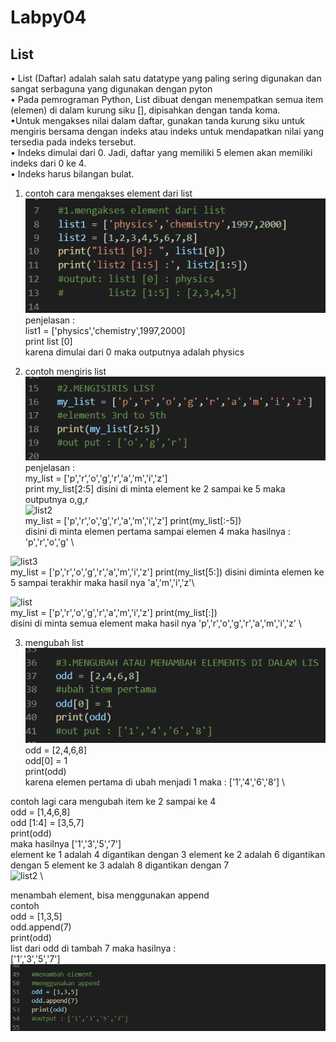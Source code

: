 # Labpy04
## List
 • List (Daftar) adalah salah satu datatype yang paling sering digunakan dan sangat serbaguna yang digunakan dengan pyton\
 • Pada pemrograman Python, List dibuat dengan menempatkan semua item (elemen) di dalam kurung siku [], dipisahkan dengan tanda koma.\
 •Untuk mengakses nilai dalam daftar, gunakan tanda kurung siku untuk mengiris bersama dengan indeks atau indeks untuk mendapatkan nilai yang tersedia pada indeks tersebut.\
 • Indeks dimulai dari 0. Jadi, daftar yang memiliki 5 elemen akan memiliki indeks dari 0 ke 4.\
 • Indeks harus bilangan bulat.
1. contoh cara mengakses element dari list\
![list](list/mengakses_element.png) \
 penjelasan :\
 list1 = ['physics','chemistry',1997,2000]\
 print list [0]\
 karena dimulai dari 0 maka outputnya adalah physics

2. contoh mengiris list
![list1](list/mengiris_list_1.png) \
penjelasan :\
my_list = ['p','r','o','g','r','a','m','i','z'] \
print my_list[2:5]
disini di minta element ke 2 sampai ke 5 
maka outputnya o,g,r \
![list2](list/mengiri_list_2.png) \
my_list = ['p','r','o','g','r','a','m','i','z']
print(my_list[:-5]) \
disini di minta elemen pertama sampai elemen 4 maka hasilnya : 'p','r','o','g' \

![list3](list/mengiris_list_3) \
my_list = ['p','r','o','g','r','a','m','i','z']
print(my_list[5:])
disini diminta elemen ke 5 sampai terakhir maka hasil nya 'a','m','i','z'\

![list](list/mengiris_list_4) \
my_list = ['p','r','o','g','r','a','m','i','z']
print(my_list[:]) \
disini di minta semua element maka hasil nya
 'p','r','o','g','r','a','m','i','z' \

 3. mengubah list \
 ![list1](list/mengubah_list_1.png) \
odd = [2,4,6,8] \
odd[0] = 1 \
print(odd) \
karena elemen pertama di ubah menjadi 1 maka : ['1','4','6','8'] \

contoh lagi cara mengubah item ke 2 sampai ke 4 \
odd = [1,4,6,8] \
odd [1:4] = [3,5,7] \
print(odd) \
maka hasilnya ['1','3','5','7'] \
element ke 1 adalah 4 digantikan dengan 3 element ke 2 adalah 6 digantikan dengan 5 element ke 3 adalah 8 digantikan dengan 7 \
![list2](list/mengubah_list_2)  \

menambah element, bisa menggunakan append\
contoh\
odd = [1,3,5] \
odd.append(7) \
print(odd) \
list dari odd di tambah 7 maka hasilnya : \
['1','3','5','7']
![list3](list/mengubah_list_3.png)
